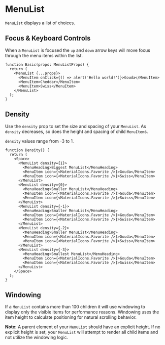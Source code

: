 # MenuList

`MenuList` displays a list of choices.

## Focus & Keyboard Controls

When a `MenuList` is focused the `up` and `down` arrow keys will move focus through the menu items within the list.

```tsx
function Basic(props: MenuListProps) {
  return (
    <MenuList {...props}>
      <MenuItem onClick={() => alert('Hello world!')}>Gouda</MenuItem>
      <MenuItem>Cheddar</MenuItem>
      <MenuItem>Swiss</MenuItem>
    </MenuList>
  );
}
```

## Density

Use the `density` prop to set the size and spacing of your `MenuList`. As `density` decreases, so does the height and spacing of child `MenuItem`s.

`density` values range from -3 to 1.

```tsx
function Density() {
  return (
    <Space>
      <MenuList density={1}>
        <MenuHeading>Biggest MenuList</MenuHeading>
        <MenuItem icon={<MaterialIcons.Favorite />}>Gouda</MenuItem>
        <MenuItem icon={<MaterialIcons.Favorite />}>Swiss</MenuItem>
      </MenuList>
      <MenuList density={0}>
        <MenuHeading>Smaller MenuList</MenuHeading>
        <MenuItem icon={<MaterialIcons.Favorite />}>Gouda</MenuItem>
        <MenuItem icon={<MaterialIcons.Favorite />}>Swiss</MenuItem>
      </MenuList>
      <MenuList density={-1}>
        <MenuHeading>Smaller MenuList</MenuHeading>
        <MenuItem icon={<MaterialIcons.Favorite />}>Gouda</MenuItem>
        <MenuItem icon={<MaterialIcons.Favorite />}>Swiss</MenuItem>
      </MenuList>
      <MenuList density={-2}>
        <MenuHeading>Smaller MenuList</MenuHeading>
        <MenuItem icon={<MaterialIcons.Favorite />}>Gouda</MenuItem>
        <MenuItem icon={<MaterialIcons.Favorite />}>Swiss</MenuItem>
      </MenuList>
      <MenuList density={-3}>
        <MenuHeading>Smallest MenuList</MenuHeading>
        <MenuItem icon={<MaterialIcons.Favorite />}>Gouda</MenuItem>
        <MenuItem icon={<MaterialIcons.Favorite />}>Swiss</MenuItem>
      </MenuList>
    </Space>
  );
}
```

## Windowing

If a `MenuList` contains more than 100 children it will use windowing to display
only the visible items for performance reasons. Windowing uses the item height to calculate
positioning for natural scrolling behavior.

**Note:** A parent element of your `MenuList` should have an explicit height. If no explicit height is set, your `MenuList` will attempt to render all child items and not utilize the windowing logic.

